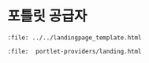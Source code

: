 # 포틀릿 공급자

```{raw} html
:file: ../../landingpage_template.html
```

```{raw} html
:file:  portlet-providers/landing.html
```